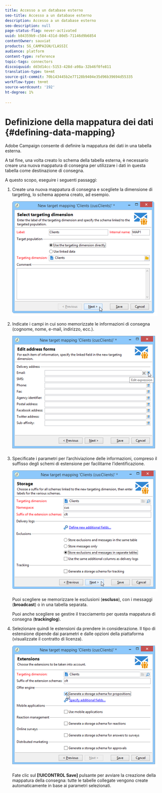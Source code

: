 ```yaml
---
title: Accesso a un database esterno
seo-title: Accesso a un database esterno
description: Accesso a un database esterno
seo-description: null
page-status-flag: never-activated
uuid: b84359b9-c584-431d-80d5-71146d9b6854
contentOwner: sauviat
products: SG_CAMPAIGN/CLASSIC
audience: platform
content-type: reference
topic-tags: connectors
discoiquuid: dd3d14cc-5153-428d-a98a-32b46f0fe811
translation-type: tm+mt
source-git-commit: 70b143445b2e77128b9404e35d96b39694d55335
workflow-type: tm+mt
source-wordcount: '192'
ht-degree: 1%

---
```



# Definizione della mappatura dei dati {#defining-data-mapping}

 Adobe Campaign consente di definire la mappatura dei dati in una tabella esterna.

A tal fine, una volta creato lo schema della tabella esterna, è necessario creare una nuova mappatura di consegna per utilizzare i dati in questa tabella come destinazione di consegna.

A questo scopo, eseguire i seguenti passaggi:

1. Create una nuova mappatura di consegna e scegliete la dimensione di targeting, lo schema appena creato, ad esempio.

   ![](assets/wf_new_mapping_create_fda.png)

1. Indicate i campi in cui sono memorizzate le informazioni di consegna (cognome, nome, e-mail, indirizzo, ecc.).

   ![](assets/wf_new_mapping_define_join.png)

1. Specificate i parametri per l’archiviazione delle informazioni, compreso il suffisso degli schemi di estensione per facilitarne l’identificazione.

   ![](assets/wf_new_mapping_define_names.png)

   Puoi scegliere se memorizzare le esclusioni (**escluso**), con i messaggi (**broadcast**) o in una tabella separata.

   Puoi anche scegliere se gestire il tracciamento per questa mappatura di consegna (**trackinglog**).

1. Selezionare quindi le estensioni da prendere in considerazione. Il tipo di estensione dipende dai parametri e dalle opzioni della piattaforma (visualizzate il contratto di licenza).

   ![](assets/wf_new_mapping_define_extensions.png)

   Fate clic sul **[!UICONTROL Save]** pulsante per avviare la creazione della mappatura della consegna: tutte le tabelle collegate vengono create automaticamente in base ai parametri selezionati.
